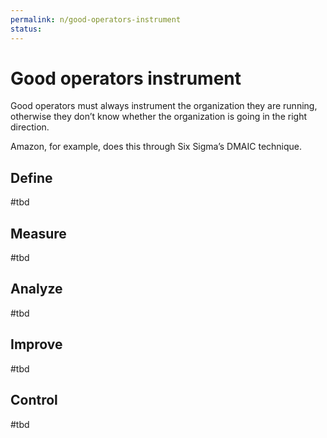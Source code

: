 ```yaml
---
permalink: n/good-operators-instrument
status: 
---
```

# Good operators instrument

Good operators must always instrument the organization they are running, otherwise they don’t know whether the organization is going in the right direction.

Amazon, for example, does this through Six Sigma’s DMAIC technique.

## Define

#tbd

## Measure

#tbd

## Analyze

#tbd

## Improve

#tbd

## Control

#tbd
